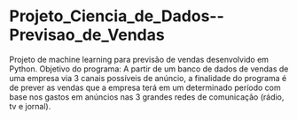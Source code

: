 # Projeto_Ciencia_de_Dados--Previsao_de_Vendas
 Projeto de machine learning para previsão de vendas desenvolvido em Python. Objetivo do programa: A partir de um banco de dados de vendas de uma empresa via 3 canais possíveis de anúncio, a finalidade do programa é de prever as vendas que a empresa terá em um determinado período com base nos gastos em anúncios nas 3 grandes redes de comunicação (rádio, tv e jornal).
